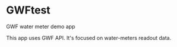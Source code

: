 # GWFtest

GWF water meter demo app

This app uses GWF API. It's focused on water-meters readout data.

